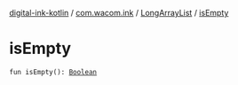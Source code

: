 [digital-ink-kotlin](../../index.md) / [com.wacom.ink](../index.md) / [LongArrayList](index.md) / [isEmpty](./is-empty.md)

# isEmpty

`fun isEmpty(): `[`Boolean`](https://kotlinlang.org/api/latest/jvm/stdlib/kotlin/-boolean/index.html)